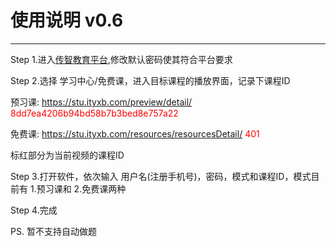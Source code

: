 # 使用说明 v0.6
***
Step 1.进入[传智教育平台](https://stu.ityxb.com/),修改默认密码使其符合平台要求

Step 2.选择 学习中心/免费课，进入目标课程的播放界面，记录下课程ID

预习课: https://stu.ityxb.com/preview/detail/ <font color=red>8dd7ea4206b94bd58b7b3bed8e757a22</font>

免费课: https://stu.ityxb.com/resources/resourcesDetail/ <font color=red>401</font>

标红部分为当前视频的课程ID

Step 3.打开软件，依次输入 用户名(注册手机号)，密码，模式和课程ID，模式目前有 1.预习课和 2.免费课两种

Step 4.完成

PS. 暂不支持自动做题